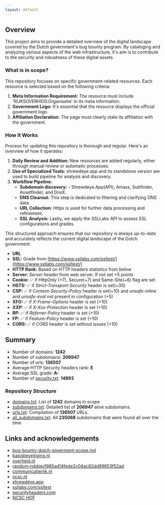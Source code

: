 ```yaml
---
layout: default
---
```

## Overview
This project aims to provide a detailed overview of the digital landscape covered by the Dutch government's bug bounty program. By cataloging and analyzing various aspects of the web infrastructure, it's aim is to contribute to the security and robustness of these digital assets.
### What is in scope?
This repository focuses on specific government-related resources. Each resource is selected based on the following criteria:
1. **Meta Information Requirement:** The resource must include 'RIJKSOVERHEID.Organisatie' in its meta information.
2. **Government Logo:** It's essential that the resource displays the official government logo.
3. **Affiliation Declaration:** The page must clearly state its affiliation with the government.
### How It Works
Process for updating this repository is thorough and regular. Here's an overview of how it operates:
1. **Daily Review and Addition:** New resources are added regularly, either through manual review or automatic processes.
2. **Use of Specialized Tools:** shrewdeye.app and its standalone version are used to build pipeline for analysis and discovery.
3. **Workflow Pipeline:**
      - **Subdomain discovery:**  - Shrewdeye.App(API), Amass, Subfinder, Assetfinder, and DnsX.
      - **DNS Clearout:** This step is dedicated to filtering and clarifying DNS data.
      - **URL Collection:** Httpx is used for further data processing and refinement.
      - **SSL Analysis:** Lastly, we apply the SSLLabs API to assess SSL configurations and grades.




This structured approach ensures that our repository is always up-to-date and accurately reflects the current digital landscape of the Dutch government.
 - **URL**
 - **SSL:** Grade from [https://www.ssllabs.com/ssltest/](https://www.ssllabs.com/ssltest/)
 - **HTTP Rank:** Based on HTTP headers statistics from below
 - **Server:** *Server header* from web server. If not set +5 points
 - **Cookie:** :white_check_mark: if HttpOnly (+7), Secure(+7) and Same-Site(+6) flag are set
 - **HSTS:** :white_check_mark: if *Strict-Transport-Security* header is set(+30)
 - **CSP:** :white_check_mark: if *Content-Security-Policy* header is set(+10) and *unsafe-inline* and *unsafe-eval* not present in configuration (+5)
 - **XFO:** :white_check_mark: if *X-Frame-Options* header is set (+10)
 - **XXP:** :white_check_mark: if *X-Xss-Protection* header is set (+10)
 - **RP:** :white_check_mark: if *Referrer-Policy* header is set (+10)
 - **FP:** :white_check_mark: if *Feature-Policy* header is set (+10)
 - **CORS:** :white_check_mark: if *CORS* header is set without issues (+10)
## Summary
 - Number of domains: **1242**
 - Number of subdomains: **206947**
 - Number of urls: **136507**
 -  Average HTTP Security headers rank: **E**
 - Average SSL grade: **A-**
 - Number of [security.txt](https://www.digitaleoverheid.nl/nieuws/standaard-security-txt-nu-verplicht-voor-overheid/): **14893**
### Repository Structure
 - [domains.txt](https://raw.githubusercontent.com/zzzteph/DutchGovScope/main/storage/dutchgov/domains.txt): List of **1242** domains in scope
 - [subdomains.txt](https://raw.githubusercontent.com/zzzteph/DutchGovScope/main/storage/dutchgov/subdomains.txt): Detailed list of **206947** alive subdomains.
 - [urls.txt](https://raw.githubusercontent.com/zzzteph/DutchGovScope/main/storage/dutchgov/urls.txt): Compilation of **136507** URLs.
 - [all_subdomains.txt](https://raw.githubusercontent.com/zzzteph/DutchGovScope/main/storage/dutchgov/all_subdomains.txt): All **235068** subdomains that were found all over the time 
## Links and acknowledgements
 - [bug-bounty-dutch-goverment-scope.md](https://gist.github.com/zzzteph/99a7bd2acde12cb4b2626fc9261bc56d)
 - [basisbeveiliging.nl](https://basisbeveiliging.nl/)
 - [overheid.nl](https://www.overheid.nl/english/dutch-government-websites)
 - [random-robbie/f985ad14fede2c04ac82dd89653f52ad](https://gist.github.com/random-robbie/f985ad14fede2c04ac82dd89653f52ad)
 - [communicatierijk.nl](https://www.communicatierijk.nl/vakkennis/r/rijkswebsites/verplichte-richtlijnen/websiteregister-rijksoverheid)
 - [ncsc.nl](https://www.ncsc.nl/contact/kwetsbaarheid-melden/cvd-meldingen-formulier)
 - [shrewdeye.app](https://shrewdeye.app)
 - [ssllabs.com/ssltest](https://www.ssllabs.com/ssltest/)
 - [securityheaders.com](https://securityheaders.com/)
 - [NCSC HOF](https://www.ncsc.nl/contact/kwetsbaarheid-melden/wall-of-fame)
